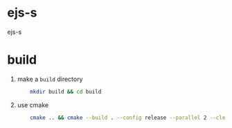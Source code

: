 # ejs-s

ejs-s

# build

1. make a `build` directory

   ```bash
       mkdir build && cd build
   ```

2. use cmake
   ```bash
       cmake .. && cmake --build . --config release --parallel 2 --clean-first
   ```
